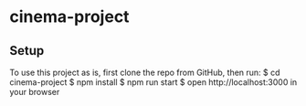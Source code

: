 # cinema-project

## Setup
To use this project as is, first clone the repo from GitHub, then run:
$ cd cinema-project
$ npm install 
$ npm run start
$ open http://localhost:3000 in your browser
